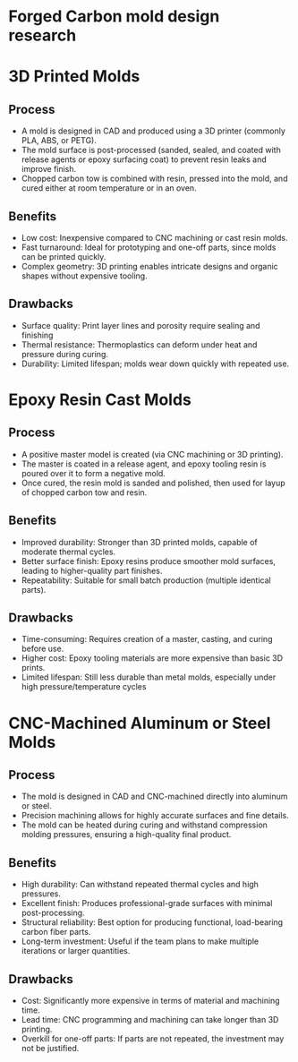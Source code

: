 # Forged Carbon mold design research

# 3D Printed Molds 

## Process

- A mold is designed in CAD and produced using a 3D printer (commonly PLA, ABS, or PETG).
- The mold surface is post-processed (sanded, sealed, and coated with release agents or epoxy surfacing coat) to prevent resin leaks and improve finish.
- Chopped carbon tow is combined with resin, pressed into the mold, and cured either at room temperature or in an oven.


## Benefits

- Low cost: Inexpensive compared to CNC machining or cast resin molds.
- Fast turnaround: Ideal for prototyping and one-off parts, since molds can be printed quickly.
- Complex geometry: 3D printing enables intricate designs and organic shapes without expensive tooling.

## Drawbacks

- Surface quality: Print layer lines and porosity require sealing and finishing
- Thermal resistance: Thermoplastics can deform under heat and pressure during curing.
- Durability: Limited lifespan; molds wear down quickly with repeated use.


# Epoxy Resin Cast Molds

## Process

- A positive master model is created (via CNC machining or 3D printing).
- The master is coated in a release agent, and epoxy tooling resin is poured over it to form a negative mold.
- Once cured, the resin mold is sanded and polished, then used for layup of chopped carbon tow and resin.

## Benefits

- Improved durability: Stronger than 3D printed molds, capable of moderate thermal cycles.
- Better surface finish: Epoxy resins produce smoother mold surfaces, leading to higher-quality part finishes.
- Repeatability: Suitable for small batch production (multiple identical parts).

## Drawbacks

- Time-consuming: Requires creation of a master, casting, and curing before use.
- Higher cost: Epoxy tooling materials are more expensive than basic 3D prints.
- Limited lifespan: Still less durable than metal molds, especially under high pressure/temperature cycles


# CNC-Machined Aluminum or Steel Molds

## Process

- The mold is designed in CAD and CNC-machined directly into aluminum or steel.
- Precision machining allows for highly accurate surfaces and fine details.
- The mold can be heated during curing and withstand compression molding pressures, ensuring a high-quality final product.

## Benefits

- High durability: Can withstand repeated thermal cycles and high pressures.
- Excellent finish: Produces professional-grade surfaces with minimal post-processing.
- Structural reliability: Best option for producing functional, load-bearing carbon fiber parts.
- Long-term investment: Useful if the team plans to make multiple iterations or larger quantities.

## Drawbacks

- Cost: Significantly more expensive in terms of material and machining time.
- Lead time: CNC programming and machining can take longer than 3D printing.
- Overkill for one-off parts: If parts are not repeated, the investment may not be justified.